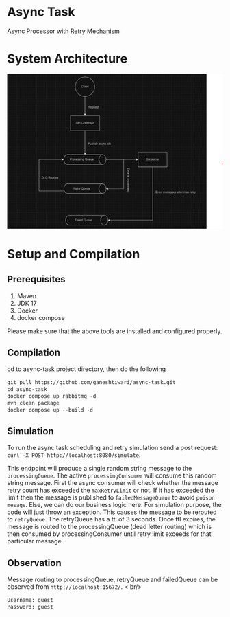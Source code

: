 # Async Task 
Async Processor with Retry Mechanism

# System Architecture
![img_2.png](img_2.png)

# Setup and Compilation 
## Prerequisites
1. Maven
2. JDK 17 
3. Docker 
4. docker compose

Please make sure that the above tools are installed and configured 
properly. 

## Compilation 
cd to async-task project directory, then do the following
```
git pull https://github.com/ganeshtiwari/async-task.git
cd async-task
docker compose up rabbitmq -d
mvn clean package
docker compose up --build -d
```

## Simulation 
To run the async task scheduling and retry simulation send a post request: 
```curl -X POST http://localhost:8080/simulate```. 

This endpoint will produce a single random string message to the `processingQueue`. 
The active `processingConsumer` will consume this random string message. First the async consumer
will check whether the message retry count has exceeded the `maxRetryLimit` or not. If it has exceeded
the limit then the message is published to `failedMessageQueue` to avoid `poison mesage`. Else, we can do our business logic here. 
For simulation purpose, the code will just throw an exception. This causes the message to be rerouted to 
`retryQueue`. The retryQueue has a ttl of 3 seconds. Once ttl expires, the message is routed to the processingQueue (dead letter routing) which is 
then consumed by processingConsumer until retry limit exceeds for that particular message. 

## Observation 
Message routing to processingQueue, retryQueue and failedQueue can be observed from ```http://localhost:15672/```. < br/>
```
Username: guest
Password: guest
```
